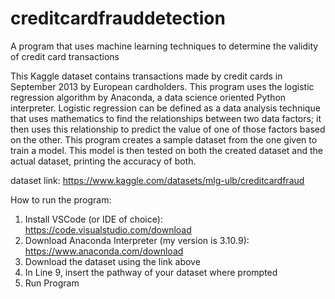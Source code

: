 # creditcardfrauddetection
A program that uses machine learning techniques to determine the validity of credit card transactions

This Kaggle dataset contains transactions made by credit cards in September 2013 by European cardholders. This program uses the logistic regression algorithm by Anaconda, a data science oriented Python interpreter. Logistic regression can be defined as a data analysis technique that uses mathematics to find the relationships between two data factors; it then uses this relationship to predict the value of one of those factors based on the other. This program creates a sample dataset from the one given to train a model. This model is then tested on both the created dataset and the actual dataset, printing the accuracy of both.

dataset link: https://www.kaggle.com/datasets/mlg-ulb/creditcardfraud

How to run the program:

1. Install VSCode (or IDE of choice): https://code.visualstudio.com/download
2. Download Anaconda Interpreter (my version is 3.10.9): https://www.anaconda.com/download
3. Download the dataset using the link above
4. In Line 9, insert the pathway of your dataset where prompted
5. Run Program
